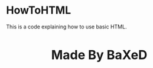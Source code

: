 # HowToHTML
This is a code explaining how to use basic HTML.
<center><big><h1>Made By BaXeD</h1></big></center>
